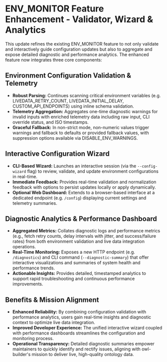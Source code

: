 # ENV_MONITOR Feature Enhancement - Validator, Wizard & Analytics

This update refines the existing ENV_MONITOR feature to not only validate and interactively guide configuration updates but also to aggregate and expose detailed diagnostic and performance analytics. The enhanced feature now integrates three core components:

## Environment Configuration Validation & Telemetry
- **Robust Parsing:** Continues scanning critical environment variables (e.g. LIVEDATA_RETRY_COUNT, LIVEDATA_INITIAL_DELAY, CUSTOM_API_ENDPOINTS) using inline schema validation.
- **Telemetry Aggregation:** Aggregates one-time diagnostic warnings for invalid inputs with enriched telemetry data including raw input, CLI override status, and ISO timestamps.
- **Graceful Fallback:** In non-strict mode, non-numeric values trigger warnings and fallback to defaults or provided fallback values, with suppression options available via DISABLE_ENV_WARNINGS.

## Interactive Configuration Wizard
- **CLI-Based Wizard:** Launches an interactive session (via the `--config-wizard` flag) to review, validate, and update environment configurations in real-time.
- **Immediate Feedback:** Provides real-time validation and normalization feedback with options to persist updates locally or apply dynamically.
- **Optional Web Dashboard:** Extends to a browser-based interface at a dedicated endpoint (e.g. `/config`) displaying current settings and telemetry summaries.

## Diagnostic Analytics & Performance Dashboard
- **Aggregated Metrics:** Collates diagnostic logs and performance metrics (e.g., fetch retry counts, delay intervals with jitter, and success/failure rates) from both environment validation and live data integration operations.
- **Real-Time Monitoring:** Exposes a new HTTP endpoint (e.g. `/diagnostics`) and CLI command (`--diagnostic-summary`) that offer interactive visualizations and summaries of system health and performance trends.
- **Actionable Insights:** Provides detailed, timestamped analytics to support rapid troubleshooting and continuous performance improvements.

## Benefits & Mission Alignment
- **Enhanced Reliability:** By combining configuration validation with performance analytics, users gain real-time insights and diagnostic context to optimize live data integration.
- **Improved Developer Experience:** The unified interactive wizard coupled with performance dashboards streamlines the configuration and monitoring process.
- **Operational Transparency:** Detailed diagnostic summaries empower maintainers to quickly identify and rectify issues, aligning with owl-builder's mission to deliver live, high-quality ontology data.
